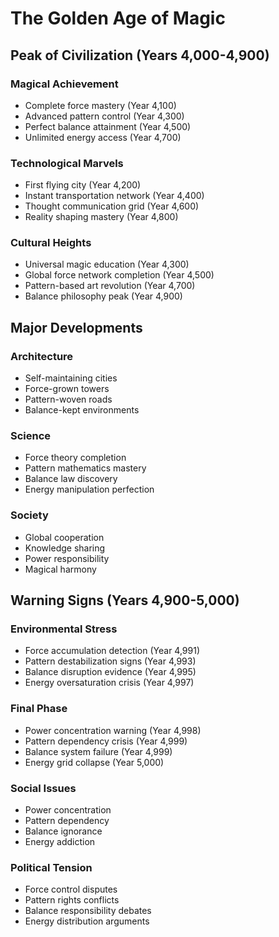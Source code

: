 # The Golden Age of Magic

## Peak of Civilization (Years 4,000-4,900)

### Magical Achievement
- Complete force mastery (Year 4,100)
- Advanced pattern control (Year 4,300)
- Perfect balance attainment (Year 4,500)
- Unlimited energy access (Year 4,700)

### Technological Marvels
- First flying city (Year 4,200)
- Instant transportation network (Year 4,400)
- Thought communication grid (Year 4,600)
- Reality shaping mastery (Year 4,800)

### Cultural Heights
- Universal magic education (Year 4,300)
- Global force network completion (Year 4,500)
- Pattern-based art revolution (Year 4,700)
- Balance philosophy peak (Year 4,900)

## Major Developments

### Architecture
- Self-maintaining cities
- Force-grown towers
- Pattern-woven roads
- Balance-kept environments

### Science
- Force theory completion
- Pattern mathematics mastery
- Balance law discovery
- Energy manipulation perfection

### Society
- Global cooperation
- Knowledge sharing
- Power responsibility
- Magical harmony

## Warning Signs (Years 4,900-5,000)

### Environmental Stress
- Force accumulation detection (Year 4,991)
- Pattern destabilization signs (Year 4,993)
- Balance disruption evidence (Year 4,995)
- Energy oversaturation crisis (Year 4,997)

### Final Phase
- Power concentration warning (Year 4,998)
- Pattern dependency crisis (Year 4,999)
- Balance system failure (Year 4,999)
- Energy grid collapse (Year 5,000)

### Social Issues
- Power concentration
- Pattern dependency
- Balance ignorance
- Energy addiction

### Political Tension
- Force control disputes
- Pattern rights conflicts
- Balance responsibility debates
- Energy distribution arguments
